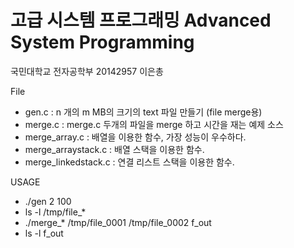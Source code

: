 # 고급 시스템 프로그래밍 Advanced System Programming

국민대학교 전자공학부 20142957 이은총
 
File

- gen.c   : n 개의  m MB의 크기의 text 파일 만들기 (file merge용)
- merge.c : merge.c 두개의 파일을 merge 하고 시간을 재는 예제 소스 
- merge_array.c : 배열을 이용한 함수, 가장 성능이 우수하다.
- merge_arraystack.c : 배열 스택을 이용한 함수.
- merge_linkedstack.c : 연결 리스트 스택을 이용한 함수.

USAGE

- ./gen 2 100
- ls -l /tmp/file_*
- ./merge_* /tmp/file_0001 /tmp/file_0002 f_out
- ls -l f_out

